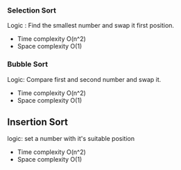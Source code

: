 ### Selection Sort

Logic : Find the smallest number and swap it first position.

- Time complexity O(n^2) 
- Space complexity O(1)

### Bubble Sort

Logic: Compare first and second number and swap it. 

- Time complexity O(n^2)
- Space complexity O(1)

## Insertion Sort

logic: set a number with it's suitable position 

- Time complexity O(n^2)
- Space complexity O(1)